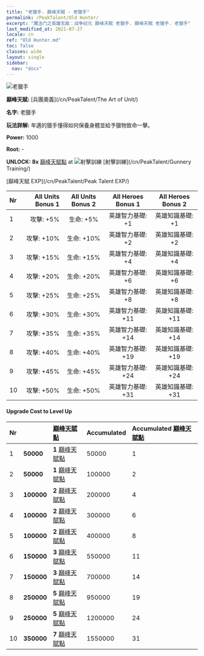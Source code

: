 ```yaml
---
title: "老獵手. 巔峰天賦 - 老獵手"
permalink: /PeakTalent/Old Hunter/
excerpt: "魔法门之英雄无敌：战争纪元 巔峰天賦 老獵手. 巔峰天賦 老獵手. 老獵手"
last_modified_at: 2021-07-27
locale: cn
ref: "Old Hunter.md"
toc: false
classes: wide
layout: single
sidebar:
  nav: "docs"
---
```


  ![老獵手](/images/pt/talent_2010.png)

  **巔峰天賦:** [兵團奧義](/cn/PeakTalent/The Art of Unit/)

  **名字:** 老獵手

  **玩法詳解:** 年邁的獵手懂得如何保養身體並給予獵物致命一擊。

  **Power:** 1000

  **Root:** -

  **UNLOCK: 8x** [巔峰天賦點](/cn/Items/con_934/) at ![射擊訓練](/images/pt/talent_2008.png) [射擊訓練](/cn/PeakTalent/Gunnery Training/)

  [巔峰天賦 EXP](/cn/PeakTalent/Peak Talent EXP/)

  | Nr | All Units Bonus 1 | All Units Bonus 2 | All Heroes Bonus 1 | All Heroes Bonus 2 |
  |:---|--------------:|:-------------:|:-------------:|:-------------:|
  | 1 | 攻擊: +5% | 生命: +5% | 英雄智力基礎: +1 | 英雄知識基礎: +1 |
  | 2 | 攻擊: +10% | 生命: +10% | 英雄智力基礎: +2 | 英雄知識基礎: +2 |
  | 3 | 攻擊: +15% | 生命: +15% | 英雄智力基礎: +4 | 英雄知識基礎: +4 |
  | 4 | 攻擊: +20% | 生命: +20% | 英雄智力基礎: +6 | 英雄知識基礎: +6 |
  | 5 | 攻擊: +25% | 生命: +25% | 英雄智力基礎: +8 | 英雄知識基礎: +8 |
  | 6 | 攻擊: +30% | 生命: +30% | 英雄智力基礎: +11 | 英雄知識基礎: +11 |
  | 7 | 攻擊: +35% | 生命: +35% | 英雄智力基礎: +14 | 英雄知識基礎: +14 |
  | 8 | 攻擊: +40% | 生命: +40% | 英雄智力基礎: +19 | 英雄知識基礎: +19 |
  | 9 | 攻擊: +45% | 生命: +45% | 英雄智力基礎: +24 | 英雄知識基礎: +24 |
  | 10 | 攻擊: +50% | 生命: +50% | 英雄智力基礎: +31 | 英雄知識基礎: +31 |


#### Upgrade Cost to Level Up

  | Nr | <i class="fas fa-coins"/> | [巔峰天賦點](/cn/Items/con_934/) | Accumulated <i class="fas fa-coins"/> | Accumulated [巔峰天賦點](/cn/Items/con_934/) |
  |:---|:--------------|:-------------|:-------------|:-------------|
  | 1 | **50000** | **1** [巔峰天賦點](/cn/Items/con_934/) | 50000 | 1 |
  | 2 | **50000** | **1** [巔峰天賦點](/cn/Items/con_934/) | 100000 | 2 |
  | 3 | **100000** | **2** [巔峰天賦點](/cn/Items/con_934/) | 200000 | 4 |
  | 4 | **100000** | **2** [巔峰天賦點](/cn/Items/con_934/) | 300000 | 6 |
  | 5 | **100000** | **2** [巔峰天賦點](/cn/Items/con_934/) | 400000 | 8 |
  | 6 | **150000** | **3** [巔峰天賦點](/cn/Items/con_934/) | 550000 | 11 |
  | 7 | **150000** | **3** [巔峰天賦點](/cn/Items/con_934/) | 700000 | 14 |
  | 8 | **250000** | **5** [巔峰天賦點](/cn/Items/con_934/) | 950000 | 19 |
  | 9 | **250000** | **5** [巔峰天賦點](/cn/Items/con_934/) | 1200000 | 24 |
  | 10 | **350000** | **7** [巔峰天賦點](/cn/Items/con_934/) | 1550000 | 31 |
